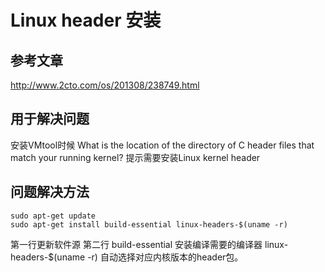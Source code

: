Linux header 安装
============================

参考文章
-----------------------
http://www.2cto.com/os/201308/238749.html

用于解决问题
-----------------------
安装VMtool时候 What is the location of the directory of C header files that match your running
kernel? 提示需要安装Linux kernel header

问题解决方法
-------------------------
```shell
sudo apt-get update
sudo apt-get install build-essential linux-headers-$(uname -r)
```
第一行更新软件源
第二行 build-essential 安装编译需要的编译器
linux-headers-$(uname -r) 自动选择对应内核版本的header包。

